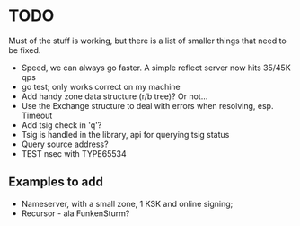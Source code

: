 # TODO

Must of the stuff is working, but there is a list of smaller things that
need to be fixed.

* Speed, we can always go faster. A simple reflect server now hits 35/45K qps
* go test; only works correct on my machine
* Add handy zone data structure (r/b tree)? Or not...
* Use the Exchange structure to deal with errors when resolving, esp. Timeout
* Add tsig check in 'q'?
* Tsig is handled in the library, api for querying tsig status
* Query source address?
* TEST nsec with TYPE65534

## Examples to add

* Nameserver, with a small zone, 1 KSK and online signing;
* Recursor - ala FunkenSturm?
